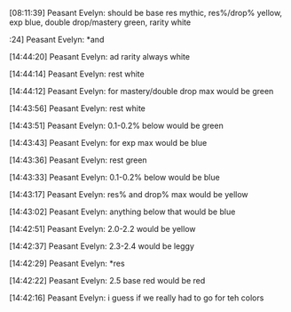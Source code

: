 [08:11:39] Peasant Evelyn: should be base res mythic, res%/drop% yellow, exp blue, double drop/mastery green, rarity white

:24] Peasant Evelyn: *and

[14:44:20] Peasant Evelyn: ad rarity always white

[14:44:14] Peasant Evelyn: rest white

[14:44:12] Peasant Evelyn: for mastery/double drop max would be green

[14:43:56] Peasant Evelyn: rest white

[14:43:51] Peasant Evelyn: 0.1-0.2% below would be green

[14:43:43] Peasant Evelyn: for exp max would be blue

[14:43:36] Peasant Evelyn: rest green

[14:43:33] Peasant Evelyn: 0.1-0.2% below would be blue

[14:43:17] Peasant Evelyn: res% and drop% max would be yellow

[14:43:02] Peasant Evelyn: anything below that would be blue

[14:42:51] Peasant Evelyn: 2.0-2.2 would be yellow

[14:42:37] Peasant Evelyn: 2.3-2.4 would be leggy

[14:42:29] Peasant Evelyn: *res

[14:42:22] Peasant Evelyn: 2.5 base red would be red

[14:42:16] Peasant Evelyn: i guess if we really had to go for teh colors